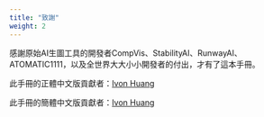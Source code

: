 ```yaml
---
title: "致謝"
weight: 2
---
```


感謝原始AI生圖工具的開發者CompVis、StabilityAI、RunwayAI、ATOMATIC1111，以及全世界大大小小開發者的付出，才有了這本手冊。

此手冊的正體中文版貢獻者：[Ivon Huang](https://github.com/ivon852)

此手冊的簡體中文版貢獻者：[Ivon Huang](https://github.com/ivon852)
